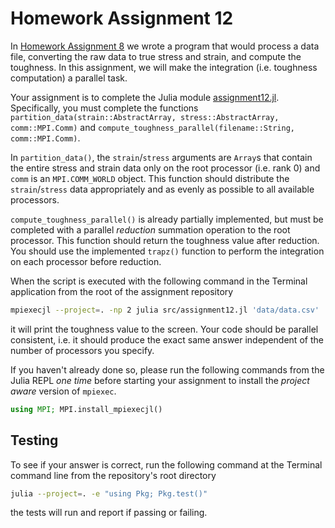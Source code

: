 # Homework Assignment 12

In [Homework Assignment 8](https://github.com/PGE383-HPC-Students/assignment8) we wrote a program that would process a data file, converting the raw data to true stress and strain, and compute the toughness.  In this assignment, we will make the integration (i.e. toughness computation) a parallel task.

Your assignment is to complete the Julia module [assignment12.jl](src/assignment12.jl).  Specifically, you must complete the functions `partition_data(strain::AbstractArray, stress::AbstractArray, comm::MPI.Comm)` and `compute_toughness_parallel(filename::String, comm::MPI.Comm)`. 

In `partition_data()`, the `strain`/`stress` arguments are `Array`s that contain the entire stress and strain data only on the root processor (i.e. rank 0) and `comm` is an `MPI.COMM_WORLD` object.  This function should distribute the `strain`/`stress` data appropriately and as evenly as possible to all available processors.

`compute_toughness_parallel()` is already partially implemented, but must be completed with a parallel *reduction* summation operation to the root processor.  This function should return the toughness value after reduction. You should use the implemented `trapz()` function to perform the integration on each processor before reduction.

When the script is executed with the following command in the Terminal
application from the root of the assignment repository

```bash
mpiexecjl --project=. -np 2 julia src/assignment12.jl 'data/data.csv'
```

it will print the toughness value to the screen. Your code should be parallel consistent, i.e. it should produce the exact same answer independent of the number of processors you specify.

If you haven't already done so, please run the following commands from the Julia REPL *one time* before starting your assignment to install the *project aware* version of `mpiexec`.

```julia
using MPI; MPI.install_mpiexecjl()
```

## Testing

To see if your answer is correct, run the following command at the Terminal
command line from the repository's root directory

```bash
julia --project=. -e "using Pkg; Pkg.test()"
```

the tests will run and report if passing or failing.
